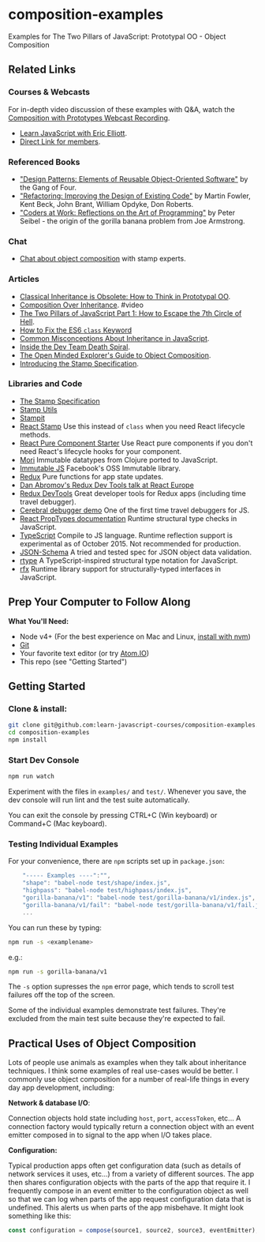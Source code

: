 # composition-examples

Examples for The Two Pillars of JavaScript: Prototypal OO - Object Composition

## Related Links

### Courses & Webcasts

For in-depth video discussion of these examples with Q&A, watch the [Composition with Prototypes Webcast Recording](https://ericelliottjs.com/product/webcast-monday-oct-19th-the-two-pillars-of-js-composition-with-prototypes/).

* [Learn JavaScript with Eric Elliott](https://ericelliottjs.com).
* [Direct Link for members](https://ericelliottjs.com/premium-content/two-pillars-composition-with-prototypes/).

### Referenced Books
* ["Design Patterns: Elements of Reusable Object-Oriented Software"](http://www.amazon.com/gp/product/0201634988?ie=UTF8&camp=213733&creative=393185&creativeASIN=0201634988&linkCode=shr&tag=eejs-20&linkId=TMIKXHFQF7AJOQUF) by the Gang of Four.
* ["Refactoring: Improving the Design of Existing Code"](http://www.amazon.com/gp/product/0201485672?ie=UTF8&camp=213733&creative=393185&creativeASIN=0201485672&linkCode=shr&tag=eejs-20&linkId=Z3J7SLZ25QEGYKJ6&creativeASIN=0201485672) by Martin Fowler, Kent Beck, John Brant, William Opdyke, Don Roberts.
* ["Coders at Work: Reflections on the Art of Programming"](http://www.amazon.com/gp/product/1430219483?ie=UTF8&camp=213733&creative=393185&creativeASIN=1430219483&linkCode=shr&tag=eejs-20&linkId=LOH6AUEYXFSKKFTP) by Peter Seibel - the origin of the gorilla banana problem from Joe Armstrong.

### Chat
* [Chat about object composition](https://gitter.im/stampit-org/stampit) with stamp experts.

### Articles
* [Classical Inheritance is Obsolete: How to Think in Prototypal OO](https://vimeo.com/69255635).
* [Composition Over Inheritance](https://www.youtube.com/watch?v=wfMtDGfHWpA). #video
* [The Two Pillars of JavaScript Part 1: How to Escape the 7th Circle of Hell](https://medium.com/javascript-scene/the-two-pillars-of-javascript-ee6f3281e7f3).
* [How to Fix the ES6 `class` Keyword](https://medium.com/javascript-scene/how-to-fix-the-es6-class-keyword-2d42bb3f4caf)
* [Common Misconceptions About Inheritance in JavaScript](https://medium.com/javascript-scene/common-misconceptions-about-inheritance-in-javascript-d5d9bab29b0a).
* [Inside the Dev Team Death Spiral](https://medium.com/javascript-scene/inside-the-dev-team-death-spiral-6a7ea255467b).
* [The Open Minded Explorer's Guide to Object Composition](https://medium.com/javascript-scene/the-open-minded-explorer-s-guide-to-object-composition-88fe68961bed).
* [Introducing the Stamp Specification](https://medium.com/javascript-scene/introducing-the-stamp-specification-77f8911c2fee).

### Libraries and Code
* [The Stamp Specification](https://github.com/stampit-org/stamp-specification)
* [Stamp Utils](https://github.com/stampit-org/stamp-utils)
* [Stampit](https://github.com/stampit-org/stampit)
* [React Stamp](https://github.com/stampit-org/react-stamp) Use this instead of `class` when you need React lifecycle methods.
* [React Pure Component Starter](https://github.com/ericelliott/react-pure-component-starter) Use React pure components if you don't need React's lifecycle hooks for your component.
* [Mori](https://github.com/swannodette/mori) Immutable datatypes from Clojure ported to JavaScript.
* [Immutable JS](https://facebook.github.io/immutable-js/) Facebook's OSS Immutable library.
* [Redux](https://github.com/rackt/redux) Pure functions for app state updates.
* [Dan Abromov's Redux Dev Tools talk at React Europe](https://www.youtube.com/watch?v=xsSnOQynTHs)
* [Redux DevTools](https://github.com/gaearon/redux-devtools) Great developer tools for Redux apps (including time travel debugger).
* [Cerebral debugger demo](https://www.youtube.com/watch?v=Fo86aiBoomE) One of the first time travel debuggers for JS.
* [React PropTypes documentation](https://facebook.github.io/react/docs/reusable-components.html) Runtime structural type checks in JavaScript.
* [TypeScript](http://www.typescriptlang.org/) Compile to JS language. Runtime reflection support is experimental as of October 2015. Not recommended for production.
* [JSON-Schema](http://json-schema.org/documentation.html) A tried and tested spec for JSON object data validation.
* [rtype](https://github.com/ericelliott/rtype#rtype) A TypeScript-inspired structural type notation for JavaScript.
* [rfx](https://github.com/ericelliott/rfx) Runtime library support for structurally-typed interfaces in JavaScript.

## Prep Your Computer to Follow Along

**What You'll Need:**

* Node v4+ (For the best experience on Mac and Linux, [install with nvm](https://github.com/creationix/nvm))
* [Git](https://help.github.com/articles/set-up-git/)
* Your favorite text editor (or try [Atom.IO](https://atom.io/))
* This repo (see "Getting Started")


## Getting Started

### Clone & install:

```sh
git clone git@github.com:learn-javascript-courses/composition-examples.git
cd composition-examples
npm install
```

### Start Dev Console

```sh
npm run watch
```

Experiment with the files in `examples/` and `test/`. Whenever you save, the dev console will run lint and the test suite automatically.

You can exit the console by pressing CTRL+C (Win keyboard) or Command+C (Mac keyboard).


### Testing Individual Examples

For your convenience, there are `npm` scripts set up in `package.json`:

```js
    "----- Examples ----":"",
    "shape": "babel-node test/shape/index.js",
    "highpass": "babel-node test/highpass/index.js",
    "gorilla-banana/v1": "babel-node test/gorilla-banana/v1/index.js",
    "gorilla-banana/v1/fail": "babel-node test/gorilla-banana/v1/fail.js"
    ...
```

You can run these by typing:

```sh
npm run -s <examplename>
```

e.g.:

```sh
npm run -s gorilla-banana/v1
```

The `-s` option supresses the `npm` error page, which tends to scroll test failures off the top of the screen.

Some of the individual examples demonstrate test failures. They're excluded from the main test suite because they're expected to fail.


## Practical Uses of Object Composition

Lots of people use animals as examples when they talk about inheritance techniques. I think some examples of real use-cases would be better. I commonly use object composition for a number of real-life things in every day app development, including:

**Network & database I/O**:

Connection objects hold state including `host`, `port`, `accessToken`, etc... A connection factory would typically return a connection object with an event emitter composed in to signal to the app when I/O takes place.

**Configuration:**

Typical production apps often get configuration data (such as details of network services it uses, etc...) from a variety of different sources. The app then shares configuration objects with the parts of the app that require it. I frequently compose in an event emitter to the configuration object as well so that we can log when parts of the app request configuration data that is undefined. This alerts us when parts of the app misbehave. It might look something like this:


```js
const configuration = compose(source1, source2, source3, eventEmitter);
```

